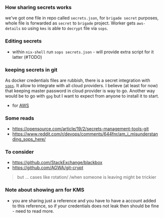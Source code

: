 ### How sharing secrets works
we've got one file in repo called `secrets.json`, for `brigade secret` purposes, whole file is forwarded as `secret` to `brigade` project. Worker gets `aws-details` so using `kms` is able to `decrypt` file via `sops`.

### Editing secrets
* within `nix-shell` run `sops secrets.json` - will provide extra script for it latter (#TODO)

### keeping secrets in git
As docker credentials files are rubbish, there is a secret integration with [`sops`](https://github.com/mozilla/sops). It allow to integrate with all cloud providers. I believe (at least for now) that keeping master password in cloud provider is way to go. Another way would be to go with `gpg` but I want to expect from anyone to install it to start.

* for [AWS](https://github.com/mozilla/sops#25kms-aws-profiles)

### Some reads
* https://opensource.com/article/19/2/secrets-management-tools-git
* https://www.reddit.com/r/devops/comments/644fnr/am_i_misunderstanding_sops_here/

### To consider 
* https://github.com/StackExchange/blackbox
* https://github.com/AGWA/git-crypt
> but ... cases like rotation/ /when someone is leaving might be trickier

### Note about showing arn for KMS
* you are sharing just a reference and you have to have a account added to this reference, so if your credentials does not leak then should be fine - need to read more.